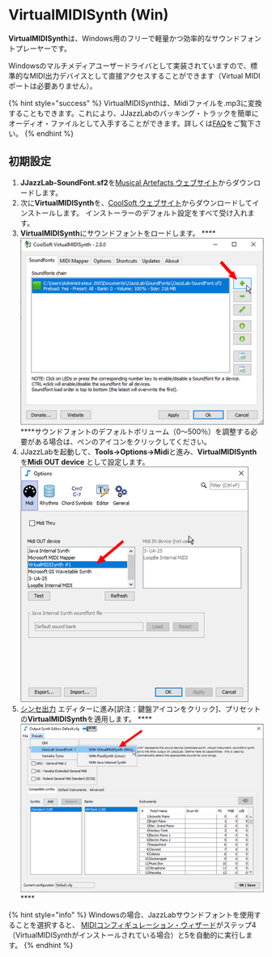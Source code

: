 # VirtualMIDISynth \(Win\)

**VirtualMIDISynth**は、Windows用のフリーで軽量かつ効率的なサウンドフォントプレーヤーです。

Windowsのマルチメディアユーザードライバとして実装されていますので、標準的なMIDI出力デバイスとして直接アクセスすることができます（Virtual MIDI ポートは必要ありません）。

{% hint style="success" %}
VirtualMIDISynthは、Midiファイルを.mp3に変換することもできます。これにより、JJazzLabのバッキング・トラックを簡単にオーディオ・ファイルとして入手することができます。詳しくは[FAQ](../../faq.md#generate-mp3)をご覧下さい。
{% endhint %}

## 初期設定

1. **JJazzLab-SoundFont.sf2**を[Musical Artefacts ウェブサイト](https://musical-artifacts.com/artifacts/1036)からダウンロードします。 
2. 次に**VirtualMIDISynth**を、[CoolSoft ウェブサイト](https://coolsoft.altervista.org/virtualmidisynth)からダウンロードしてインストールします。 インストーラーのデフォルト設定をすべて受け入れます。 
3. **VirtualMIDISynth**にサウンドフォントをロードします。 ****![](../../.gitbook/assets/vms-loadsoundfont.png)  ****サウンドフォントのデフォルトボリューム（0～500％）を調整する必要がある場合は、ペンのアイコンをクリックしてください。 
4. JJazzLabを起動して、**Tools→Options→Midi**と進み、**VirtualMIDISynth**を**Midi OUT device** として設定します。  ![](../../.gitbook/assets/vms-setmididevice.png)  
5. [シンセ出力](../output-synth.md) エディターに進み\[訳注：鍵盤アイコンをクリック\]、プリセットの**VirtualMIDISynth**を適用します。 ****![](../../.gitbook/assets/outputsynth-presetvms.png) ****

{% hint style="info" %}
Windowsの場合、JazzLabサウンドフォントを使用することを選択すると、 [MIDIコンフィギュレーション・ウィザード](../midi-configuration.md#midi-configuration-wizard)がステップ4（VirtualMIDISynthがインストールされている場合）と5を自動的に実行します。
{% endhint %}

